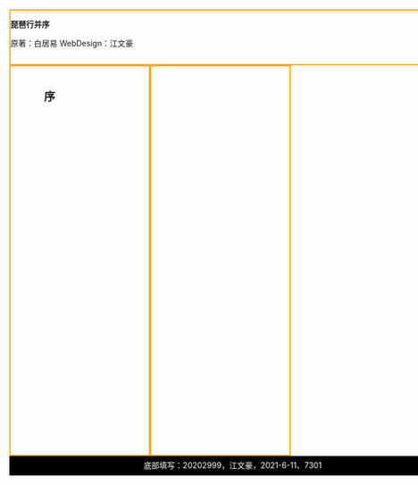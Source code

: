 <!doctype html>
<html lang="en">
 <head>
  <meta charset="UTF-8">
  <title>琵琶行并序</title>
  <script type="text/javascript">
  <!--
	var ppx="琵琶行并序 白居易";
	var xu="元和十年，予左迁九江郡司马。明年秋，送客湓浦口，闻船中夜弹琵琶者，听其音，铮铮然有京都声；问其人，本长安倡女，尝学琵琶於穆曹二善才。年长色衰，委身为贾人妇。遂命酒，使快弹数曲，曲罢悯然。自叙少小时欢乐事，今漂沦憔悴，转徙於江湖间。予出官二年恬然自安，感斯人言，是夕，始觉有迁谪意，因为长句歌以赠之，凡六百一十六言，命曰琵琶行。";
	var shi="浔言江头夜送客，枫叶荻花秋瑟瑟。主人下马客在船，举酒欲饮无管弦。醉不成欢惨将别，别时茫茫江浸月。忽闻水上琵琶声，主人忘归客不发。寻声暗问弹者谁，琵琶声停欲语迟。移船相近邀相见，添酒回灯重开宴。千呼万唤始出来，犹抱琵琶半遮面。转轴拨弦三两声，未成曲调先有情。弦弦掩抑声声思，似诉平生不得志。低眉信手续续弹，说尽心中无限事。轻拢慢捻抹复挑，初为霓裳后六么。大弦嘈嘈如急雨，小弦切切如私语。嘈嘈切切错杂弹，大珠小珠落玉盘。间关莺语花底滑，幽咽泉流水下滩。水泉冷涩弦凝绝，凝绝不通声渐歇。别有幽愁暗恨生，此时无声胜有声。银瓶乍破水浆迸，铁骑突出刀枪鸣。曲终收拨当心画，四弦一声如裂帛。东船西舫悄无言，唯见江心秋月白。沈吟放拨插弦中，整顿衣裳起敛容。自言本是京城女，家在虾蟆陵下住。十三学得琵琶成，名属教坊第一部。曲罢曾教善才服，妆成每被秋娘妒。五陵年少争缠头，一曲红绡不知数。钿头银篦击节碎，血色罗裙翻酒污。今年欢笑复明年，秋月春风等闲度。弟走从军阿姨死，暮去朝来颜色故。门前冷落车马稀，老大嫁作商人妇。商人重利轻别离，前月浮梁买茶去。去来江口守空船，绕船月明江水寒。夜深忽梦少年事，梦啼妆泪红阑干。我闻琵琶已叹息，又闻此语重唧唧。同是天涯沦落人，相逢何必曾相识！我从去年辞帝京，谪居卧病浔阳城。浔阳地僻无音乐，终岁不闻丝竹声。住近湓江地低湿，黄芦苦竹绕宅生。其间旦暮闻何物？杜鹃啼血猿哀鸣。春江花朝秋月夜，往往取酒还独倾。岂无山歌与村笛，呕哑嘲哳难为听！今夜闻君琵琶语，如听仙乐耳暂明。莫辞更坐弹一曲，为君翻作琵琶行。感我此言良久立，却坐促弦弦转急。凄凄不似向前声，满座重闻皆掩泣。座中泣下谁最多，江州司马青衫湿！" ;
  //-->
  </script>
  <style type="text/css">
	body{
    
    width:800px;
    height:1000px;
     margin:auto;
     margin-top:10px;
	}
	div{
	box-sizing:border-box;
    height:50%;
	}
	div#title>p{
    font-size:50px;
    position:absolute;
    left:0;
    top:20px;
    letter-spacing:18px;
 
	}
	div#title>span{
    position:absolute;
    right:0;
    bottom:0;   
	}
	div#title{
    border:2px solid orange;
    width:800px;
    position:relative;
    height:100px;
    background:url("angirlbk.jpg");
	}
	div#xu{
    height:220px;
    border:2px solid orange;
    float:left;
    padding:1em;
    width:50%;
    height:70%;
    font-size:20px;
    background:url("angirlbk.jpg");
    line-height:30px;
    text-indent:2em;
	}
    div#shi{
    padding:1em;
    border:2px solid orange;
    height:70%;
    font-size:20px;
    overflow:scroll;
    background:url("angirlbk.jpg");
    
	}
	div#footer{ 
    width:800px;
    height:35px;
    background-color:black;
    color:white;
    text-align:center;
    padding-top:6px;

	}
	div#xu>p{
    position:absolute;
    top:0px;
    font-size:12em;
    opacity:0.2;
        
	}

  </style>
 </head>
 <body>
   <div id="title" class="">
	<p><b>琵琶行并序</b></p>
	<span>原著：白居易 WebDesign：江文豪</span>
   </div>
   <div id="xu" class="">
   <p ><b>序</b></p>
	
   </div>
   
   <div id="shi" class="">
   
	
   </div>
   <div id="footer" class="">
	底部填写：20202999，江文豪，2021-6-11、7301
   </div>
  
   <script type="text/javascript">
   <!--
    var txtNodeXu=document.createTextNode(xu);
	document.querySelector("div#xu").appendChild(txtNodeXu);
	document.querySelector("div#shi").textContent=shi;
   //-->
   </script>
 </body>
</html>

